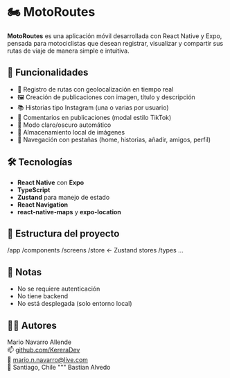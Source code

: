 # 🏍️ MotoRoutes

**MotoRoutes** es una aplicación móvil desarrollada con React Native y Expo, pensada para motociclistas que desean registrar, visualizar y compartir sus rutas de viaje de manera simple e intuitiva.

## 🚀 Funcionalidades

- 📍 Registro de rutas con geolocalización en tiempo real
- 🖼️ Creación de publicaciones con imagen, título y descripción
- 📚 Historias tipo Instagram (una o varias por usuario)
- 💬 Comentarios en publicaciones (modal estilo TikTok)
- 🌙 Modo claro/oscuro automático
- 🧠 Almacenamiento local de imágenes
- 🧭 Navegación con pestañas (home, historias, añadir, amigos, perfil)

## 🛠️ Tecnologías

- **React Native** con **Expo**
- **TypeScript**
- **Zustand** para manejo de estado
- **React Navigation**
- **react-native-maps** y **expo-location**

## 📂 Estructura del proyecto

/app
/components
/screens
/store ← Zustand stores
/types
...

## 📌 Notas

- No se requiere autenticación
- No tiene backend
- No está desplegada (solo entorno local)

## 🧑‍💻 Autores

Mario Navarro Allende  
📫 [github.com/KereraDev](https://github.com/KereraDev)  
📧 mario.n.navarro@live.com  
📍 Santiago, Chile
"""
Bastian Alvedo
